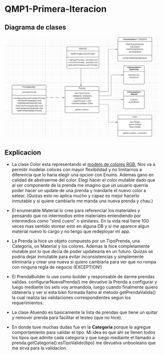 # QMP1-Primera-Iteracion

## Diagrama de clases

<p> 
<img src="QMP-iteracion1.PNG">
</p>


## Explicacion

* La clase Color esta representando el <a href="https://en.wikipedia.org/wiki/RGB_color_model" target="__blank">modelo de colores RGB.</a>
  Nos va a permitir modelar colores con mayor flexibilidad y no limitarnos a diferencia que lo haria elegir una opcion con Enums.
  Ademas gano en calidad de abstraerme del color. 
  Elegi hacer el color mutable dado que al ser componente de la prenda me imagino que un usuario querria poder 
  hacer un update de una prenda y mandarle el nuevo color a setear. (Quizas esto no aplica mucho y capaz es mejor hacerlo inmutable y si quiere cambiarlo me manda una nueva prenda y chau.)

* El enumerable Material lo cree para referenciar los materiales y pensando que no intermedios entre materiales entendiendo por intermedios como "simil cuero" o similares.
En la vida real tiene 100 veces mas sentido storear esto en alguna DB y si me aparece algun material nuevo lo cargo y no tengo que redeployar mi app. 

* La Prenda la hice un objeto compuesto por un TipoPrenda, una Categoria, un Material y los colores. Ademas la hice completamente mutable por lo que decia de poder updatearla en un futuro. Quizas se podria dejar inmutable para evitar inconsistencias y simplemente eliminarla y crear una nueva si quiero cambiarla para ver que no rompa con ninguna regla de negocio (EXCEPTION!)

* El PrendaBuilder lo use como builder y responsable de darme prendas validas. configurarNuevaPrenda() me devuelve la Prenda a configurar y luego mediante los sets voy armandola, luego cuando finalmente quiero obtenerla y ver si esta bien formada llamo al metodo getPrendaValida() la cual realiza las validaciones correspondientes segun los requerimientos.

* La clase Atuendo es basicamente la lista de prendas que tiene un quitar y remover prenda para facilitar el testeo (que no hice).

* En donde tuve muchas dudas fue en la <b>Categoria </b> porque le agregue comportamiento para validar el tipo. Mi idea es que ahi se llenen todos los tipos que admite cada categoria y que luego mediante el llamado a prenda.getCategoria().esTipoValido(tipo) me devuelva unbooleano que me sirva para la validacion. 


~~~
